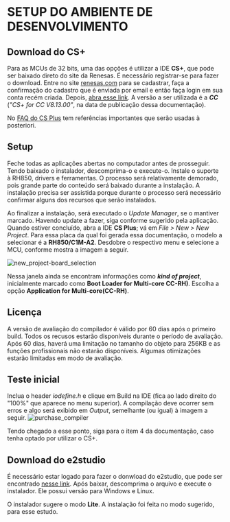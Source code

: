 # SETUP DO AMBIENTE DE DESENVOLVIMENTO

## Download do CS+
Para as MCUs de 32 bits, uma das opções é utilizar a IDE **CS+**, que pode ser baixado direto do site da Renesas. É necessário registrar-se para fazer o download. Entre no site [renesas.com](https://www.renesas.com) para se cadastrar, faça a confirmação do cadastro que é enviada por email e então faça login em sua conta recém criada. Depois, [abra esse link](https://www.renesas.com/en/software-tool/cs). A versão a ser utilizada é a ***CC*** (*"CS+ for CC V8.13.00"*, na data de publicação dessa documentação).

No [FAQ do CS Plus](https://en-support.renesas.com/knowledgeBase/category/31407) tem referências importantes que serão usadas à posteriori.


## Setup
Feche todas as aplicações abertas no computador antes de prosseguir.
Tendo baixado o instalador, descomprima-o e execute-o. Instale o suporte à RH850, drivers e ferramentas. O processo será relativamente demorado, pois grande parte do conteúdo será baixado durante a instalação.
A instalação precisa ser assistida porque durante o processo será necessário confirmar alguns dos recursos que serão instalados.

Ao finalizar a instalação, será executado o _Update Manager_, se o mantiver marcado. Havendo update a fazer, siga conforme sugerido pela aplicação. Quando estiver concluído, abra a IDE **CS Plus**; vá em _File > New > New Project_. Para essa placa da qual foi gerada essa documentação, o modelo a selecionar é a **RH850/C1M-A2**. Desdobre o respectivo menu e selecione a MCU, conforme mostra a imagem a seguir.


![new_project-board_selection](https://github.com/user-attachments/assets/31eaa2ed-e5cb-4490-ad31-44c61d89abd5)

Nessa janela ainda se encontram informações como ***kind of project***, inicialmente marcado como **Boot Loader for Multi-core CC-RH)**. Escolha a opção **Application for Multi-core(CC-RH)**.

## Licença
A versão de avaliação do compilador é válido por 60 dias após o primeiro build. Todos os recusos estarão disponíveis durante o período de avaliação.
Após 60 dias, haverá uma limitação no tamanho do objeto para 256KB e as funções profissionais não estarão disponíveis.
Algumas otimizações estarão limitadas em modo de avaliação.

## Teste inicial
Inclua o header _iodefine.h_ e clique em Build na IDE (fica ao lado direito do "100%" que aparece no menu superior). A compilação deve ocorrer sem erros e algo será exibido em _Output_, semelhante (ou igual) à imagem a seguir.
![purchase_compiler](https://github.com/user-attachments/assets/d5def4d4-7db8-455f-ba1f-53de7317565b)

Tendo chegado a esse ponto, siga para o item 4 da documentação, caso tenha optado por utilizar o CS+.

## Download do e2studio
É necessário estar logado para fazer o donwload do e2studio, que pode ser encontrado [nesse link](https://www.renesas.com/en/software-tool/e2studio-information-rh850-family#downloads). Após baixar, descomprima o arquivo e execute o instalador. Ele possui versão para Windows e Linux.

O instalador sugere o modo **Lite**. A instalação foi feita no modo sugerido, para esse estudo.




